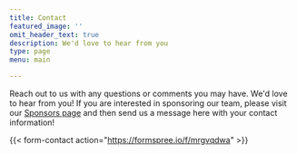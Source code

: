 ```yaml
---
title: Contact
featured_image: ''
omit_header_text: true
description: We'd love to hear from you
type: page
menu: main

---
```


Reach out to us with any questions or comments you may have. We'd love to hear from you! If you are interested in sponsoring our team, please visit our [Sponsors page](/sponsors/) and then send us a message here with your contact information!

{{< form-contact action="https://formspree.io/f/mrgvqdwa"  >}}
